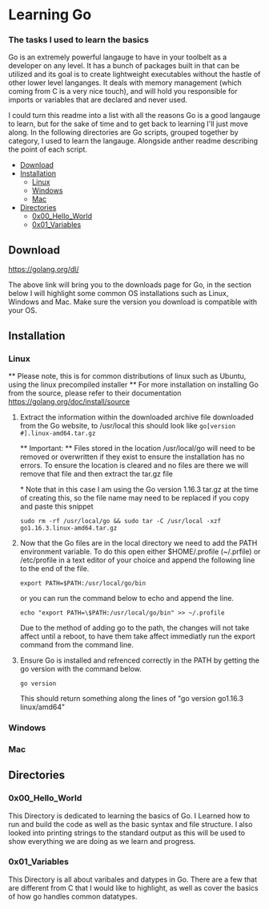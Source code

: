 # Learning Go
### The tasks I used to learn the basics
Go is an extremely powerful langauge to have in your toolbelt as a developer on any level. It has a bunch of packages built in that can be utilized and its goal is to create lightweight executables without the hastle of other lower level langanges. It deals with memory management (which coming from C is a very nice touch), and will hold you responsible for imports or variables that are declared and never used.

I could turn this readme into a list with all the reasons Go is a good langauge to learn, but for the sake of time and to get back to learning I'll just move along. In the following directories are Go scripts, grouped together by category, I used to learn the langauge. Alongside anther readme describing the point of each script.

 - [Download](#download)
 - [Installation](#installation)
 	* [Linux](#linux)
 	* [Windows](#windows)
 	* [Mac](#mac)
 - [Directories](#directories)
 	* [0x00_Hello_World](#0x00_hello_world)
 	* [0x01_Variables](#0x01_variables)

## Download

https://golang.org/dl/

The above link will bring you to the downloads page for Go, in the section below I will highlight some common OS installations such as Linux, Windows and Mac. Make sure the version you download is compatible with your OS.

## Installation

### Linux
** Please note, this is for common distributions of linux such as Ubuntu, using the linux precompiled installer **
For more installation on installing Go from the source, please refer to their documentation
https://golang.org/doc/install/source

1. Extract the information within the downloaded archive file downloaded from the Go website, to /usr/local this should look like ``` go[version #].linux-amd64.tar.gz ```

	** Important: ** Files stored in the location /usr/local/go will need to be removed or overwritten if they exist to ensure the installation has no errors. To ensure the location is cleared and no files are there we will remove that file and then extract the tar.gz file

	\* Note that in this case I am using the Go version 1.16.3 tar.gz at the time of creating this, so the file name may need to be replaced if you copy and paste this snippet
	
	``` sudo rm -rf /usr/local/go && sudo tar -C /usr/local -xzf go1.16.3.linux-amd64.tar.gz ```

2. Now that the Go files are in the local directory we need to add the PATH environment variable. To do this open either $HOME/.profile (\~/.prfile) or /etc/profile in a text editor of your choice and append the following line to the end of the file.
	
	```	export PATH=$PATH:/usr/local/go/bin	```

	or you can run the command below to echo and append the line.
	
	```	echo "export PATH=\$PATH:/usr/local/go/bin" >> ~/.profile ```

	Due to the method of adding go to the path, the changes will not take affect until a reboot, to have them take affect immediatly run the export command from the command line.

3. Ensure Go is installed and refrenced correctly in the PATH by getting the go version with the command below.
	
	``` go version ```

	This should return something along the lines of "go version go1.16.3 linux/amd64"

### Windows

### Mac

## Directories

### 0x00_Hello_World
This Directory is dedicated to learning the basics of Go. I Learned how to run and build the code as well as the basic syntax and file structure. I also looked into printing strings to the standard output as this will be used to show everything we are doing as we learn and progress.

### 0x01_Variables
This Directory is all about varibales and datypes in Go. There are a few that are different from C that I would like to highlight, as well as cover the basics of how go handles common datatypes.
